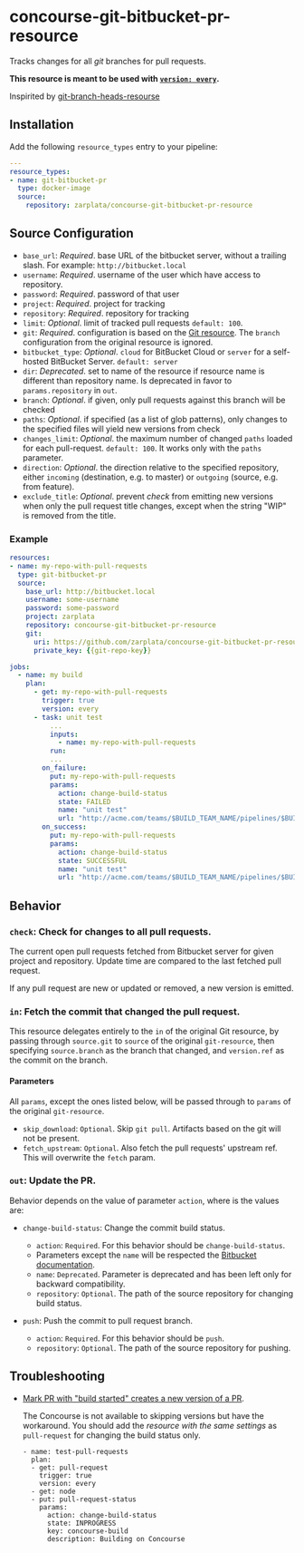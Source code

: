 # concourse-git-bitbucket-pr-resource

Tracks changes for all *git* branches for pull requests.

**This resource is meant to be used with [`version:
every`](https://concourse.ci/get-step.html#get-version).**

Inspirited by [git-branch-heads-resourse](https://github.com/vito/git-branch-heads-resource)

## Installation

Add the following `resource_types` entry to your pipeline:

```yaml
---
resource_types:
- name: git-bitbucket-pr
  type: docker-image
  source:
    repository: zarplata/concourse-git-bitbucket-pr-resource
```

## Source Configuration

* `base_url`: *Required*. base URL of the bitbucket server, without a trailing slash. 
For example: `http://bitbucket.local`
* `username`: *Required*. username of the user which have access to repository.
* `password`: *Required*. password of that user
* `project`: *Required*. project for tracking
* `repository`: *Required*. repository for tracking
* `limit`: *Optional*. limit of tracked pull requests `default: 100`.
* `git`: *Required*. configuration is based on the [Git
resource](https://github.com/concourse/git-resource). The `branch` configuration
from the original resource is ignored.
* `bitbucket_type`: *Optional*. `cloud` for BitBucket Cloud or `server` for a self-hosted BitBucket Server. `default: server`
* `dir`: *Deprecated*. set to name of the resource if resource name is different than repository name. Is deprecated in favor to `params.repository` in `out`.
* `branch`: *Optional*. if given, only pull requests against this branch will be checked
* `paths`: *Optional*. if specified (as a list of glob patterns), only changes to the specified files will yield new versions from check
* `changes_limit`: *Optional*. the maximum number of changed `paths` loaded for each pull-request. `default: 100`. It works only with the `paths` parameter.
* `direction`: *Optional*. the direction relative to the specified repository, either `incoming` (destination, e.g. to master) or `outgoing` (source, e.g. from feature).
* `exclude_title`: *Optional*. prevent *check* from emitting new versions when only the pull request title changes, except when the string "WIP" is removed from the title.

### Example

``` yaml
resources:
- name: my-repo-with-pull-requests
  type: git-bitbucket-pr
  source:
    base_url: http://bitbucket.local
    username: some-username
    password: some-password
    project: zarplata
    repository: concourse-git-bitbucket-pr-resource
    git:
      uri: https://github.com/zarplata/concourse-git-bitbucket-pr-resource
      private_key: {{git-repo-key}}

jobs:
  - name: my build
    plan:    
      - get: my-repo-with-pull-requests
        trigger: true
        version: every
      - task: unit test
          ...
          inputs:          
            - name: my-repo-with-pull-requests
          run:
          ...
        on_failure:
          put: my-repo-with-pull-requests
          params:
            action: change-build-status
            state: FAILED
            name: "unit test"
            url: "http://acme.com/teams/$BUILD_TEAM_NAME/pipelines/$BUILD_PIPELINE_NAME/jobs/$BUILD_JOB_NAME/builds/$BUILD_NAME"
        on_success:
          put: my-repo-with-pull-requests
          params:
            action: change-build-status
            state: SUCCESSFUL
            name: "unit test"
            url: "http://acme.com/teams/$BUILD_TEAM_NAME/pipelines/$BUILD_PIPELINE_NAME/jobs/$BUILD_JOB_NAME/builds/$BUILD_NAME"
```

## Behavior

### `check`: Check for changes to all pull requests.

The current open pull requests fetched from Bitbucket server for given 
project and repository. Update time are compared to the last fetched pull request.

If any pull request are new or updated or removed, a new version is emitted.

### `in`: Fetch the commit that changed the pull request.

This resource delegates entirely to the `in` of the original Git resource, by
passing through `source.git` to `source` of the original `git-resource`, then
specifying `source.branch` as the branch that changed, and `version.ref` as the
commit on the branch.

#### Parameters

All `params`, except the ones listed below, will be passed through to `params` of the original `git-resource`.

* `skip_download`: `Optional`. Skip `git pull`. Artifacts based on the git will not be present.
* `fetch_upstream`: `Optional`. Also fetch the pull requests' upstream ref. This will overwrite the `fetch` param.

### `out`: Update the PR.
 
Behavior depends on the value of parameter `action`, where is the values are:

* `change-build-status`: Change the commit build status.

    * `action`: `Required`. For this behavior should be `change-build-status`.
    * Parameters except the `name` will be respected the [Bitbucket documentation](https://developer.atlassian.com/server/bitbucket/how-tos/updating-build-status-for-commits/).
    * `name`: `Deprecated`. Parameter is deprecated and has been left only for backward compatibility.
    * `repository`: `Optional`. The path of the source repository for changing build status.

* `push`: Push the commit to pull request branch.

    * `action`: `Required`. For this behavior should be `push`.
    * `repository`: `Optional`. The path of the source repository for pushing.

## Troubleshooting

* [Mark PR with "build started" creates a new version of a PR](https://github.com/zarplata/concourse-git-bitbucket-pr-resource/issues/15).

    The Concourse is not available to skipping versions but have the workaround. 
    You should add the _resource with the same settings_ as `pull-request` for changing the build status only.

    ```
    - name: test-pull-requests
      plan:
      - get: pull-request
        trigger: true
        version: every
      - get: node
      - put: pull-request-status
        params:
          action: change-build-status
          state: INPROGRESS
          key: concourse-build
          description: Building on Concourse
    ```
